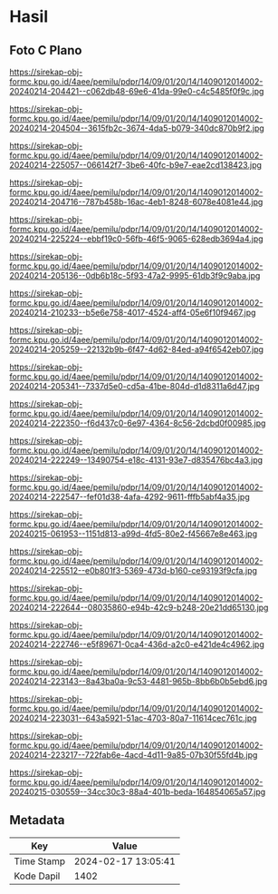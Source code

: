# Hasil

## Foto C Plano

https://sirekap-obj-formc.kpu.go.id/4aee/pemilu/pdpr/14/09/01/20/14/1409012014002-20240214-204421--c062db48-69e6-41da-99e0-c4c5485f0f9c.jpg

https://sirekap-obj-formc.kpu.go.id/4aee/pemilu/pdpr/14/09/01/20/14/1409012014002-20240214-204504--3615fb2c-3674-4da5-b079-340dc870b9f2.jpg

https://sirekap-obj-formc.kpu.go.id/4aee/pemilu/pdpr/14/09/01/20/14/1409012014002-20240214-225057--066142f7-3be6-40fc-b9e7-eae2cd138423.jpg

https://sirekap-obj-formc.kpu.go.id/4aee/pemilu/pdpr/14/09/01/20/14/1409012014002-20240214-204716--787b458b-16ac-4eb1-8248-6078e4081e44.jpg

https://sirekap-obj-formc.kpu.go.id/4aee/pemilu/pdpr/14/09/01/20/14/1409012014002-20240214-225224--ebbf19c0-56fb-46f5-9065-628edb3694a4.jpg

https://sirekap-obj-formc.kpu.go.id/4aee/pemilu/pdpr/14/09/01/20/14/1409012014002-20240214-205136--0db6b18c-5f93-47a2-9995-61db3f9c9aba.jpg

https://sirekap-obj-formc.kpu.go.id/4aee/pemilu/pdpr/14/09/01/20/14/1409012014002-20240214-210233--b5e6e758-4017-4524-aff4-05e6f10f9467.jpg

https://sirekap-obj-formc.kpu.go.id/4aee/pemilu/pdpr/14/09/01/20/14/1409012014002-20240214-205259--22132b9b-6f47-4d62-84ed-a94f6542eb07.jpg

https://sirekap-obj-formc.kpu.go.id/4aee/pemilu/pdpr/14/09/01/20/14/1409012014002-20240214-205341--7337d5e0-cd5a-41be-804d-d1d8311a6d47.jpg

https://sirekap-obj-formc.kpu.go.id/4aee/pemilu/pdpr/14/09/01/20/14/1409012014002-20240214-222350--f6d437c0-6e97-4364-8c56-2dcbd0f00985.jpg

https://sirekap-obj-formc.kpu.go.id/4aee/pemilu/pdpr/14/09/01/20/14/1409012014002-20240214-222249--13490754-e18c-4131-93e7-d835476bc4a3.jpg

https://sirekap-obj-formc.kpu.go.id/4aee/pemilu/pdpr/14/09/01/20/14/1409012014002-20240214-222547--fef01d38-4afa-4292-9611-fffb5abf4a35.jpg

https://sirekap-obj-formc.kpu.go.id/4aee/pemilu/pdpr/14/09/01/20/14/1409012014002-20240215-061953--1151d813-a99d-4fd5-80e2-f45667e8e463.jpg

https://sirekap-obj-formc.kpu.go.id/4aee/pemilu/pdpr/14/09/01/20/14/1409012014002-20240214-225512--e0b801f3-5369-473d-b160-ce93193f9cfa.jpg

https://sirekap-obj-formc.kpu.go.id/4aee/pemilu/pdpr/14/09/01/20/14/1409012014002-20240214-222644--08035860-e94b-42c9-b248-20e21dd65130.jpg

https://sirekap-obj-formc.kpu.go.id/4aee/pemilu/pdpr/14/09/01/20/14/1409012014002-20240214-222746--e5f89671-0ca4-436d-a2c0-e421de4c4962.jpg

https://sirekap-obj-formc.kpu.go.id/4aee/pemilu/pdpr/14/09/01/20/14/1409012014002-20240214-223143--8a43ba0a-9c53-4481-965b-8bb6b0b5ebd6.jpg

https://sirekap-obj-formc.kpu.go.id/4aee/pemilu/pdpr/14/09/01/20/14/1409012014002-20240214-223031--643a5921-51ac-4703-80a7-11614cec761c.jpg

https://sirekap-obj-formc.kpu.go.id/4aee/pemilu/pdpr/14/09/01/20/14/1409012014002-20240214-223217--722fab6e-4acd-4d11-9a85-07b30f55fd4b.jpg

https://sirekap-obj-formc.kpu.go.id/4aee/pemilu/pdpr/14/09/01/20/14/1409012014002-20240215-030559--34cc30c3-88a4-401b-beda-164854065a57.jpg


## Metadata

| Key        | Value               |
| ---------- | ------------------- |
| Time Stamp | 2024-02-17 13:05:41 |
| Kode Dapil | 1402                |



